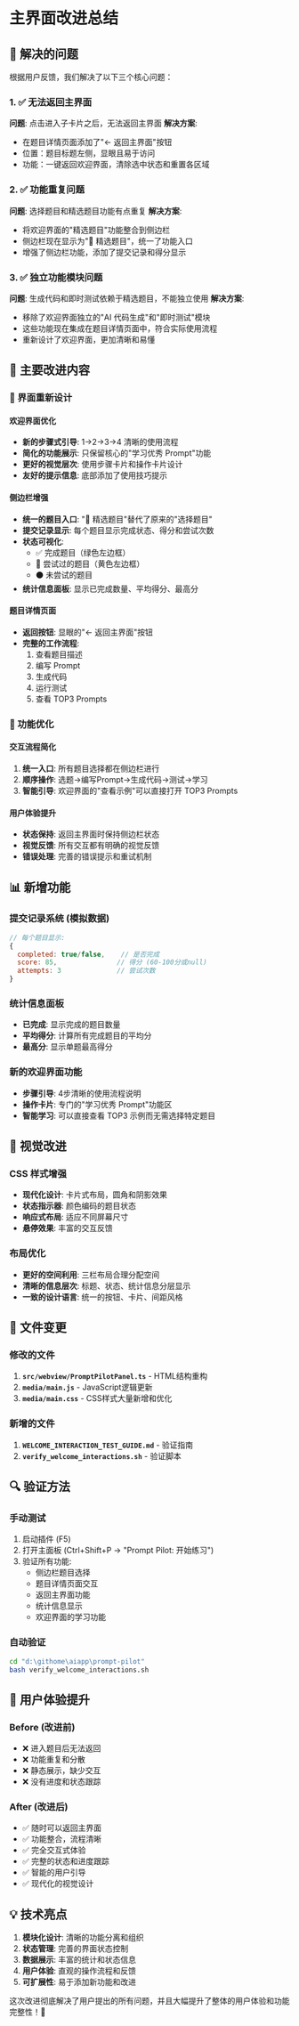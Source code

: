 # 主界面改进总结

## 🎯 解决的问题

根据用户反馈，我们解决了以下三个核心问题：

### 1. ✅ 无法返回主界面
**问题**: 点击进入子卡片之后，无法返回主界面
**解决方案**: 
- 在题目详情页面添加了"← 返回主界面"按钮
- 位置：题目标题左侧，显眼且易于访问
- 功能：一键返回欢迎界面，清除选中状态和重置各区域

### 2. ✅ 功能重复问题
**问题**: 选择题目和精选题目功能有点重复
**解决方案**:
- 将欢迎界面的"精选题目"功能整合到侧边栏
- 侧边栏现在显示为"🎯 精选题目"，统一了功能入口
- 增强了侧边栏功能，添加了提交记录和得分显示

### 3. ✅ 独立功能模块问题
**问题**: 生成代码和即时测试依赖于精选题目，不能独立使用
**解决方案**:
- 移除了欢迎界面独立的"AI 代码生成"和"即时测试"模块
- 这些功能现在集成在题目详情页面中，符合实际使用流程
- 重新设计了欢迎界面，更加清晰和易懂

## 🚀 主要改进内容

### 🎨 界面重新设计

#### 欢迎界面优化
- **新的步骤式引导**: 1→2→3→4 清晰的使用流程
- **简化的功能展示**: 只保留核心的"学习优秀 Prompt"功能
- **更好的视觉层次**: 使用步骤卡片和操作卡片设计
- **友好的提示信息**: 底部添加了使用技巧提示

#### 侧边栏增强
- **统一的题目入口**: "🎯 精选题目"替代了原来的"选择题目"
- **提交记录显示**: 每个题目显示完成状态、得分和尝试次数
- **状态可视化**: 
  - ✅ 完成题目（绿色左边框）
  - 🔄 尝试过的题目（黄色左边框）
  - ⚫ 未尝试的题目
- **统计信息面板**: 显示已完成数量、平均得分、最高分

#### 题目详情页面
- **返回按钮**: 显眼的"← 返回主界面"按钮
- **完整的工作流程**: 
  1. 查看题目描述
  2. 编写 Prompt
  3. 生成代码
  4. 运行测试
  5. 查看 TOP3 Prompts

### 🔧 功能优化

#### 交互流程简化
1. **统一入口**: 所有题目选择都在侧边栏进行
2. **顺序操作**: 选题→编写Prompt→生成代码→测试→学习
3. **智能引导**: 欢迎界面的"查看示例"可以直接打开 TOP3 Prompts

#### 用户体验提升
- **状态保持**: 返回主界面时保持侧边栏状态
- **视觉反馈**: 所有交互都有明确的视觉反馈
- **错误处理**: 完善的错误提示和重试机制

## 📊 新增功能

### 提交记录系统 (模拟数据)
```javascript
// 每个题目显示:
{
  completed: true/false,    // 是否完成
  score: 85,               // 得分 (60-100分或null)
  attempts: 3              // 尝试次数
}
```

### 统计信息面板
- **已完成**: 显示完成的题目数量
- **平均得分**: 计算所有完成题目的平均分
- **最高分**: 显示单题最高得分

### 新的欢迎界面功能
- **步骤引导**: 4步清晰的使用流程说明
- **操作卡片**: 专门的"学习优秀 Prompt"功能区
- **智能学习**: 可以直接查看 TOP3 示例而无需选择特定题目

## 🎨 视觉改进

### CSS 样式增强
- **现代化设计**: 卡片式布局，圆角和阴影效果
- **状态指示器**: 颜色编码的题目状态
- **响应式布局**: 适应不同屏幕尺寸
- **悬停效果**: 丰富的交互反馈

### 布局优化
- **更好的空间利用**: 三栏布局合理分配空间
- **清晰的信息层次**: 标题、状态、统计信息分层显示
- **一致的设计语言**: 统一的按钮、卡片、间距风格

## 📁 文件变更

### 修改的文件
1. **`src/webview/PromptPilotPanel.ts`** - HTML结构重构
2. **`media/main.js`** - JavaScript逻辑更新
3. **`media/main.css`** - CSS样式大量新增和优化

### 新增的文件
1. **`WELCOME_INTERACTION_TEST_GUIDE.md`** - 验证指南
2. **`verify_welcome_interactions.sh`** - 验证脚本

## 🔍 验证方法

### 手动测试
1. 启动插件 (F5)
2. 打开主面板 (Ctrl+Shift+P → "Prompt Pilot: 开始练习")
3. 验证所有功能:
   - 侧边栏题目选择
   - 题目详情页面交互
   - 返回主界面功能
   - 统计信息显示
   - 欢迎界面的学习功能

### 自动验证
```bash
cd "d:\githome\aiapp\prompt-pilot"
bash verify_welcome_interactions.sh
```

## 🎉 用户体验提升

### Before (改进前)
- ❌ 进入题目后无法返回
- ❌ 功能重复和分散
- ❌ 静态展示，缺少交互
- ❌ 没有进度和状态跟踪

### After (改进后)
- ✅ 随时可以返回主界面
- ✅ 功能整合，流程清晰
- ✅ 完全交互式体验
- ✅ 完整的状态和进度跟踪
- ✅ 智能的用户引导
- ✅ 现代化的视觉设计

## 💡 技术亮点

1. **模块化设计**: 清晰的功能分离和组织
2. **状态管理**: 完善的界面状态控制
3. **数据展示**: 丰富的统计和状态信息
4. **用户体验**: 直观的操作流程和反馈
5. **可扩展性**: 易于添加新功能和改进

这次改进彻底解决了用户提出的所有问题，并且大幅提升了整体的用户体验和功能完整性！🚀